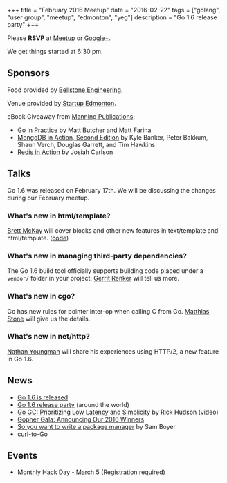 +++
title = "February 2016 Meetup"
date = "2016-02-22"
tags = ["golang", "user group", "meetup", "edmonton", "yeg"]
description = "Go 1.6 release party"
+++

Please **RSVP** at [Meetup](http://www.meetup.com/startupedmonton/events/qfwsfhyvdbdc/) or [Google+](https://plus.google.com/events/co9qsfsbimjdb1p5qdbuomnuqm8?authkey=CPPGj8eOxoHMmwE).

We get things started at 6:30 pm.

## Sponsors 

Food provided by [Bellstone Engineering](http://bellstone.ca/).

Venue provided by [Startup Edmonton](http://www.startupedmonton.com/).

eBook Giveaway from [Manning Publications](https://manning.com/): 

* [Go in Practice](https://www.manning.com/books/go-in-practice) by Matt Butcher and Matt Farina
* [MongoDB in Action, Second Edition](https://www.manning.com/books/mongodb-in-action-second-edition) by Kyle Banker, Peter Bakkum, Shaun Verch, Douglas Garrett, and Tim Hawkins
* [Redis in Action](https://www.manning.com/books/redis-in-action) by Josiah Carlson

## Talks

Go 1.6 was released on February 17th. We will be discussing the changes during our February meetup.

### What's new in html/template?

[Brett McKay](https://github.com/mckayb24) will cover blocks and other new features in text/template and html/template. ([code](https://github.com/mckayb24/TemplateTalk))

### What's new in managing third-party dependencies?

The Go 1.6 build tool officially supports building code placed under a `vendor/` folder in your project. [Gerrit Renker](https://github.com/grrtrr) will tell us more.

### What's new in cgo?

Go has new rules for pointer inter-op when calling C from Go. [Matthias Stone](https://github.com/matthias-stone) will give us the details.

### What's new in net/http?

[Nathan Youngman](https://github.com/nathany) will share his experiences using HTTP/2, a new feature in Go 1.6.

## News

* [Go 1.6 is released](https://blog.golang.org/go1.6)
* [Go 1.6 release party](https://github.com/golang/go/wiki/Go-1.6-release-party) (around the world)
* [Go GC: Prioritizing Low Latency and Simplicity](http://www.infoq.com/presentations/go-gc-performance) by Rick Hudson (video)
* [Gopher Gala: Announcing Our 2016 Winners](http://gophergala.com/blog/gopher/gala/2016/02/05/winners-2016/)
* [So you want to write a package manager](https://medium.com/@sdboyer/so-you-want-to-write-a-package-manager-4ae9c17d9527#.h5noe1x6l) by Sam Boyer
* [curl-to-Go](https://mholt.github.io/curl-to-go/)

## Events

* Monthly Hack Day - [March 5](http://www.meetup.com/startupedmonton/events/228651865/) (Registration required)
